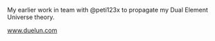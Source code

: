 My earlier work in team with @peti123x to propagate my Dual Element Universe theory.

www.duelun.com

 
